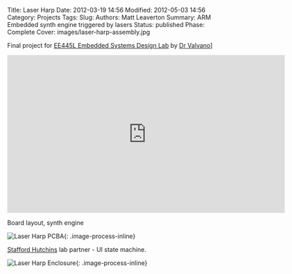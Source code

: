 Title: Laser Harp
Date: 2012-03-19 14:56
Modified: 2012-05-03 14:56
Category: Projects
Tags:
Slug:
Authors: Matt Leaverton
Summary: ARM Embedded synth engine triggered by lasers 
Status: published
Phase: Complete
Cover: images/laser-harp-assembly.jpg

Final project for [EE445L Embedded Systems Design Lab](https://users.ece.utexas.edu/~valvano/EE445L/) by [Dr Valvano](https://users.ece.utexas.edu/~valvano/Volume1/E-Book/)]

<iframe title="vimeo-player" src="https://player.vimeo.com/video/65088565?h=f0404d0f42" width="640" height="365" frameborder="0" allowfullscreen></iframe>

Board layout, synth engine 

![Laser Harp PCBA](/images/laser-harp-pcba.jpg){: .image-process-inline}

[Stafford Hutchins](https://www.linkedin.com/in/stafford-hutchins-a1863421/) lab partner - UI state machine. 

![Laser Harp Enclosure](/images/laser-harp-enclosure.jpg){: .image-process-inline}

